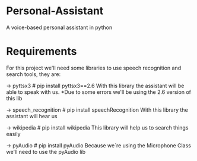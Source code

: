 # Personal-Assistant
A voice-based personal assistant in python

# Requirements
For this project we'll need some libraries to use speech recognition and search tools, they are:

-> pyttsx3 # pip install pyttsx3==2.6
	 		With this library the assistant will be able to speak with us.
			*Due to some errors we'll be using the 2.6 version of this lib
	
-> speech_recognition # pip install speechRecognition
	 		With this library the assistant will hear us

-> wikipedia # pip install wikipedia
   		This library will help us to search things easily

-> pyAudio # pip install pyAudio
   		Because we´re using the Microphone Class we'll need to use the pyAudio lib 

